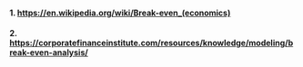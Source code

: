 #### 1. https://en.wikipedia.org/wiki/Break-even_(economics)
#### 2. https://corporatefinanceinstitute.com/resources/knowledge/modeling/break-even-analysis/